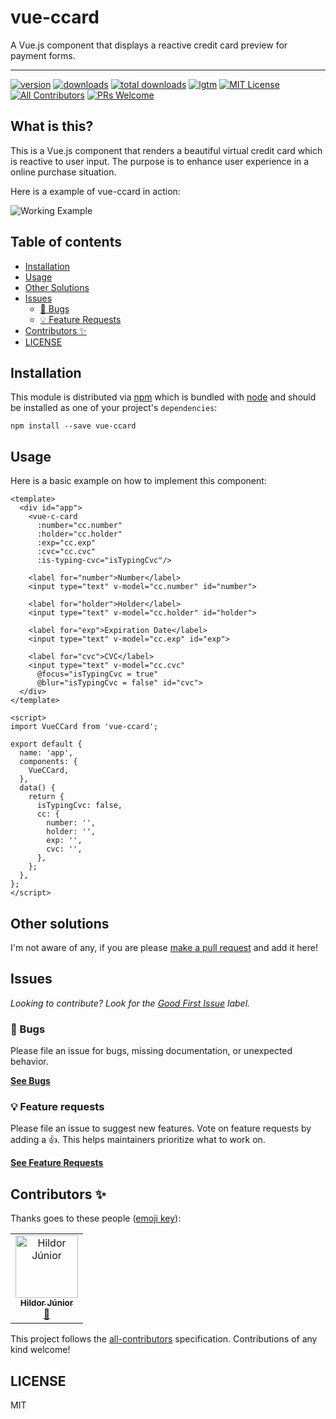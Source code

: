 # vue-ccard

A Vue.js component that displays a reactive credit card preview for payment forms.

---

<!-- prettier-ignore-start -->
[![version][version-badge]][package]
[![downloads][downloads-badge]][npmtrends]
[![total downloads][total-downloads-badge]][package]
[![lgtm][lgtm-badge]][lgtm]
[![MIT License][license-badge]][license]
[![All Contributors](https://img.shields.io/badge/all_contributors-1-orange.svg?style=flat-square)](#contributors-)
[![PRs Welcome][prs-badge]][prs]
<!-- prettier-ignore-end -->

## What is this?

This is a Vue.js component that renders a beautiful virtual credit card which is reactive to user input. The purpose is to enhance user experience in a online purchase situation.

Here is a example of vue-ccard in action:

![Working Example](https://media3.giphy.com/media/JTgJcgmk7nznxpO8X5/giphy.gif)

## Table of contents

<!-- START doctoc generated TOC please keep comment here to allow auto update -->
<!-- DON'T EDIT THIS SECTION, INSTEAD RE-RUN doctoc TO UPDATE -->

- [Installation](#installation)
- [Usage](#usage)
- [Other Solutions](#other-solutions)
- [Issues](#issues)
  - [🐛 Bugs](#-bugs)
  - [💡 Feature Requests](#-feature-requests)
- [Contributors ✨](#contributors-)
- [LICENSE](#license)

<!-- END doctoc generated TOC please keep comment here to allow auto update -->

## Installation

This module is distributed via [npm][npm] which is bundled with [node][node] and
should be installed as one of your project's `dependencies`:

```
npm install --save vue-ccard
```

## Usage

Here is a basic example on how to implement this component:
```
<template>
  <div id="app">
    <vue-c-card
      :number="cc.number"
      :holder="cc.holder"
      :exp="cc.exp"
      :cvc="cc.cvc"
      :is-typing-cvc="isTypingCvc"/>
    
    <label for="number">Number</label>
    <input type="text" v-model="cc.number" id="number">

    <label for="holder">Holder</label>
    <input type="text" v-model="cc.holder" id="holder">

    <label for="exp">Expiration Date</label>
    <input type="text" v-model="cc.exp" id="exp">

    <label for="cvc">CVC</label>
    <input type="text" v-model="cc.cvc"
      @focus="isTypingCvc = true"
      @blur="isTypingCvc = false" id="cvc">
  </div>
</template>

<script>
import VueCCard from 'vue-ccard';

export default {
  name: 'app',
  components: {
    VueCCard,
  },
  data() {
    return {
      isTypingCvc: false,
      cc: {
        number: '',
        holder: '',
        exp: '',
        cvc: '',
      },
    };
  },
};
</script>
```

## Other solutions

I'm not aware of any, if you are please [make a pull request][prs] and add it
here!

## Issues

_Looking to contribute? Look for the [Good First Issue][good-first-issue]
label._

### 🐛 Bugs

Please file an issue for bugs, missing documentation, or unexpected behavior.

[**See Bugs**][bugs]

### 💡 Feature requests

Please file an issue to suggest new features. Vote on feature requests by adding
a 👍. This helps maintainers prioritize what to work on.

[**See Feature Requests**][requests]

## Contributors ✨

Thanks goes to these people ([emoji key][emojis]):

<!-- ALL-CONTRIBUTORS-LIST:START - Do not remove or modify this section -->
<!-- prettier-ignore-start -->
<!-- markdownlint-disable -->
<table>
  <tr>
    <td align="center">
      <a href="https://hildor.com.br" target="_blank">
        <img src="https://avatars2.githubusercontent.com/u/26314970?s=460&u=c15163820da8044436b818e009c83d22ba252fb2&v=4" width="100px;" alt="Hildor Júnior">
        <br>
        <sub>
          <b>Hildor Júnior</b>
        </sub>
      </a>
      <br>
      <a href="https://github.com/hildorjr/vue-ccard/commits?author=hildorjr" title="Commits">📖</a>
    </td>
  </tr>
</table>

<!-- markdownlint-enable -->
<!-- prettier-ignore-end -->

<!-- ALL-CONTRIBUTORS-LIST:END -->

This project follows the [all-contributors][all-contributors] specification.
Contributions of any kind welcome!

## LICENSE

MIT

<!-- prettier-ignore-start -->
[npm]: https://www.npmjs.com
[node]: https://nodejs.org
[version-badge]: https://img.shields.io/npm/v/vue-ccard.svg?style=flat-square
[package]: https://www.npmjs.com/package/vue-ccard
[downloads-badge]: https://img.shields.io/npm/dm/vue-ccard.svg?style=flat-square
[total-downloads-badge]: https://img.shields.io/npm/dt/vue-ccard.svg?color=red&label=total%20downloads
[lgtm-badge]: https://img.shields.io/lgtm/grade/javascript/github/hildorjr/vue-ccard.svg?logo=lgtm&logoWidth=18
[lgtm]: https://lgtm.com/projects/g/hildorjr/vue-ccard
[npmtrends]: http://www.npmtrends.com/vue-ccard
[license-badge]: https://img.shields.io/npm/l/vue-ccard.svg?style=flat-square
[license]: https://github.com/hildorjr/vue-ccard/blob/master/LICENSE
[prs-badge]: https://img.shields.io/badge/PRs-welcome-brightgreen.svg?style=flat-square
[prs]: http://makeapullrequest.com
[emojis]: https://github.com/all-contributors/all-contributors#emoji-key
[all-contributors]: https://github.com/all-contributors/all-contributors
[bugs]: https://github.com/hildorjr/vue-ccard/issues?utf8=%E2%9C%93&q=is%3Aissue+is%3Aopen+sort%3Acreated-desc+label%3Abug
[requests]: https://github.com/hildorjr/vue-ccard/issues?utf8=%E2%9C%93&q=is%3Aissue+is%3Aopen+sort%3Areactions-%2B1-desc+label%3Aenhancement
[good-first-issue]: https://github.com/hildorjr/vue-ccard/issues?utf8=%E2%9C%93&q=is%3Aissue+is%3Aopen+sort%3Areactions-%2B1-desc+label%3Aenhancement+label%3A%22good+first+issue%22
<!-- prettier-ignore-end -->
